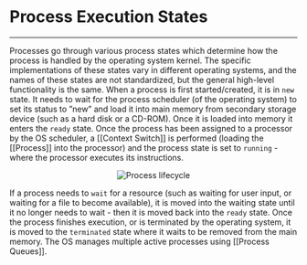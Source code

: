 # Process Execution States
<hr>

Processes go through various process states which determine how the process is handled by the operating system kernel. The specific implementations of these states vary in different operating systems, and the names of these states are not standardized, but the general high-level functionality is the same.
When a process is first started/created, it is in `new` state. It needs to wait for the process scheduler (of the operating system) to set its status to ”new” and load it into main memory from secondary storage device (such as a hard disk or a CD-ROM). Once it is loaded into memory it enters the `ready` state. Once the process has been assigned to a processor by the OS scheduler, a [[Context Switch]] is performed (loading the [[Process]] into the processor) and the process state is set to `running` - where the processor executes its instructions.

<p align="center">
	<img src="https://zitoc.com/wp-content/uploads/2019/02/process-state.png" alt="Process lifecycle">
</p>

If a process needs to `wait` for a resource (such as waiting for user input, or waiting for a file to become available), it is moved into the waiting state until it no longer needs to wait - then it is moved back into the `ready` state. Once the process finishes execution, or is terminated by the operating system, it is moved to the `terminated` state where it waits to be removed from the main memory. The OS manages multiple active processes using [[Process Queues]].